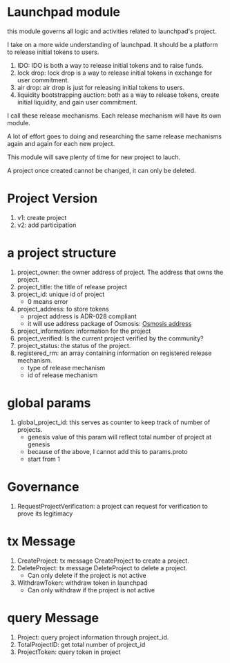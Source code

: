 # Launchpad module

this module governs all logic and activities related to launchpad's project. 

I take on a more wide understanding of launchpad. It should be a platform to release initial tokens to users.
1. IDO: IDO is both a way to release initial tokens and to raise funds.
1. lock drop: lock drop is a way to release initial tokens in exchange for user commitment.
1. air drop: air drop is just for releasing initial tokens to users.
1. liquidity bootstrapping auction: both as a way to release tokens, create initial liquidity, and gain user commitment.

I call these release mechanisms. Each release mechanism will have its own module.

A lot of effort goes to doing and researching the same release mechanisms again and again for each new project.

This module will save plenty of time for new project to lauch.

A project once created cannot be changed, it can only be deleted.

# Project Version
1. v1: create project
2. v2: add participation

# a project structure
1. project_owner: the owner address of project. The address that owns the project.
1. project_title: the title of release project
1. project_id: unique id of project
    * 0 means error
1. project_address: to store tokens
    * project address is ADR-028 compliant
    * it will use address package of Osmosis: [Osmosis address](https://github.com/osmosis-labs/osmosis/pull/169) 
1. project_information: information for the project
1. project_verified: Is the current project verified by the community?
1. project_status: the status of the project.
1. registered_rm: an array containing information on registered release mechanism.
    * type of release mechanism
    * id of release mechanism

# global params
1. global_project_id: this serves as counter to keep track of number of projects. 
    * genesis value of this param will reflect total number of project at genesis
    * because of the above, I cannot add this to params.proto
    * start from 1

# Governance
1. RequestProjectVerification: a project can request for verification to prove its legitimacy

# tx Message
1. CreateProject: tx message CreateProject to create a project.
1. DeleteProject: tx message DeleteProject to delete a project.
    * Can only delete if the project is not active
1. WithdrawToken: withdraw token in launchpad
    * Can only withdraw if the project is not active

# query Message
1. Project: query project information through project_id.
2. TotalProjectID: get total number of project_id
3. ProjectToken: query token in project